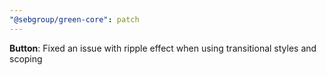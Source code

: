 ```yaml
---
"@sebgroup/green-core": patch
---
```


**Button**: Fixed an issue with ripple effect when using transitional styles and scoping
